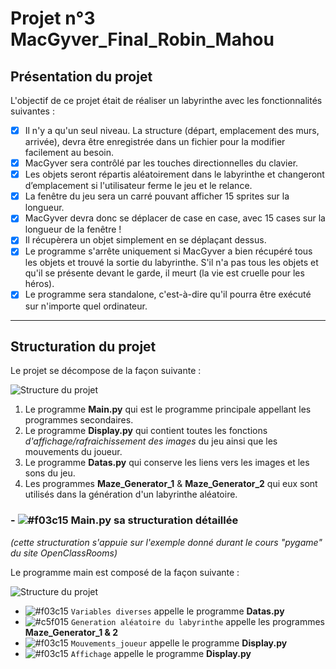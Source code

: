 # Projet n°3 MacGyver_Final_Robin_Mahou

## Présentation du projet

L'objectif de ce projet était de réaliser un labyrinthe avec les fonctionnalités suivantes :

- [x] Il n'y a qu'un seul niveau. La structure (départ, emplacement des murs, arrivée), devra être enregistrée dans un fichier pour la modifier facilement au besoin.
- [x] MacGyver sera contrôlé par les touches directionnelles du clavier.
- [x] Les objets seront répartis aléatoirement dans le labyrinthe et changeront d’emplacement si l'utilisateur ferme le jeu et le relance.
- [x] La fenêtre du jeu sera un carré pouvant afficher 15 sprites sur la longueur.
- [x] MacGyver devra donc se déplacer de case en case, avec 15 cases sur la longueur de la fenêtre !
- [x] Il récupèrera un objet simplement en se déplaçant dessus.
- [x] Le programme s'arrête uniquement si MacGyver a bien récupéré tous les objets et trouvé la sortie du labyrinthe. S'il n'a pas tous les objets et qu'il se présente devant le garde, il meurt (la vie est cruelle pour les héros).
- [x] Le programme sera standalone, c'est-à-dire qu'il pourra être exécuté sur n'importe quel ordinateur.

__________________________________


## Structuration du projet

Le projet se décompose de la façon suivante :

![Structure du projet](http://image.noelshack.com/fichiers/2018/45/3/1541582209-projet3ocr.png)

1. Le programme **Main.py** qui est le programme principale appellant les programmes secondaires. 
2. Le programme **Display.py** qui contient toutes les fonctions *d'affichage/rafraichissement des images* du jeu ainsi que les mouvements du joueur.
3. Le programme **Datas.py** qui conserve les liens vers les images et les sons du jeu.
4. Les programmes **Maze_Generator_1** & **Maze_Generator_2** qui eux sont utilisés dans la génération d'un labyrinthe aléatoire.

### - ![#f03c15](https://placehold.it/15/f03c15/000000?text=+) Main.py sa structuration détaillée
*(cette structuration s'appuie sur l'exemple donné durant le cours "pygame" du site OpenClassRooms)*

Le programme main est composé de la façon suivante : 

![Structure du projet](http://image.noelshack.com/fichiers/2018/45/3/1541584075-projet3ocr2.png)

- ![#f03c15](https://placehold.it/15/f03c15/000000?text=+) `Variables diverses` appelle le programme **Datas.py**
- ![#c5f015](https://placehold.it/15/#c5f015/000000?text=+) `Generation aléatoire du labyrinthe` appelle les programmes **Maze_Generator_1 & 2**
- ![#f03c15](https://placehold.it/15/f03c15/000000?text=+) `Mouvements_joueur` appelle le programme **Display.py**
- ![#f03c15](https://placehold.it/15/f03c15/000000?text=+) `Affichage` appelle le programme **Display.py**


            



